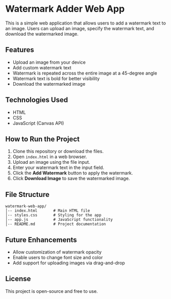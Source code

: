 # Watermark Adder Web App

This is a simple web application that allows users to add a watermark text to an image. Users can upload an image, specify the watermark text, and download the watermarked image.

## Features
- Upload an image from your device
- Add custom watermark text
- Watermark is repeated across the entire image at a 45-degree angle
- Watermark text is bold for better visibility
- Download the watermarked image

## Technologies Used
- HTML
- CSS
- JavaScript (Canvas API)

## How to Run the Project
1. Clone this repository or download the files.
2. Open `index.html` in a web browser.
3. Upload an image using the file input.
4. Enter your watermark text in the input field.
5. Click the **Add Watermark** button to apply the watermark.
6. Click **Download Image** to save the watermarked image.

## File Structure
```
watermark-web-app/
│-- index.html       # Main HTML file
│-- styles.css       # Styling for the app
│-- app.js           # JavaScript functionality
│-- README.md        # Project documentation
```

## Future Enhancements
- Allow customization of watermark opacity
- Enable users to change font size and color
- Add support for uploading images via drag-and-drop

## License
This project is open-source and free to use.

